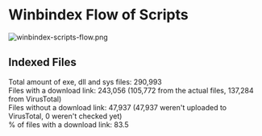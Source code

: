 # Winbindex Flow of Scripts

![winbindex-scripts-flow.png](winbindex-scripts-flow.png)

## Indexed Files

<!--FileStats-->
Total amount of exe, dll and sys files: 290,993  
Files with a download link: 243,056 (105,772 from the actual files, 137,284 from VirusTotal)  
Files without a download link: 47,937 (47,937 weren't uploaded to VirusTotal, 0 weren't checked yet)  
% of files with a download link: 83.5  
<!--/FileStats-->
